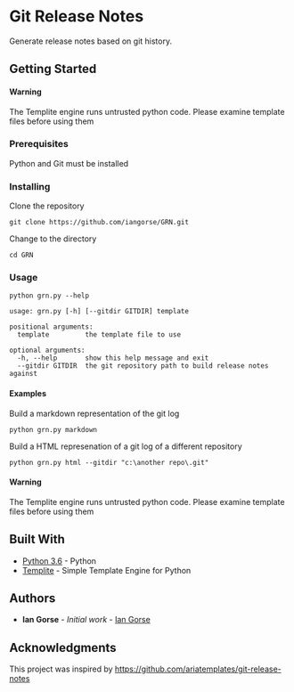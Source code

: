 # Git Release Notes

Generate release notes based on git history.

## Getting Started
#### Warning
The Templite engine runs untrusted python code. Please examine template files before using them

### Prerequisites

Python and Git must be installed

### Installing

Clone the repository

```
git clone https://github.com/iangorse/GRN.git
```

Change to the directory

```
cd GRN
```

### Usage

```
python grn.py --help

usage: grn.py [-h] [--gitdir GITDIR] template

positional arguments:
  template         the template file to use

optional arguments:
  -h, --help       show this help message and exit
  --gitdir GITDIR  the git repository path to build release notes against
```

#### Examples

Build a markdown representation of the git log

```
python grn.py markdown
```

Build a HTML represenation of a git log of a different repository
```
python grn.py html --gitdir "c:\another repo\.git"
```

#### Warning
The Templite engine runs untrusted python code. Please examine template files before using them

## Built With

* [Python 3.6](https://www.python.org/) - Python
* [Templite](http://code.activestate.com/recipes/496702/) - Simple Template Engine for Python



## Authors

* **Ian Gorse** - *Initial work* - [Ian Gorse](https://github.com/iangorse)

## Acknowledgments

This project was inspired by https://github.com/ariatemplates/git-release-notes




